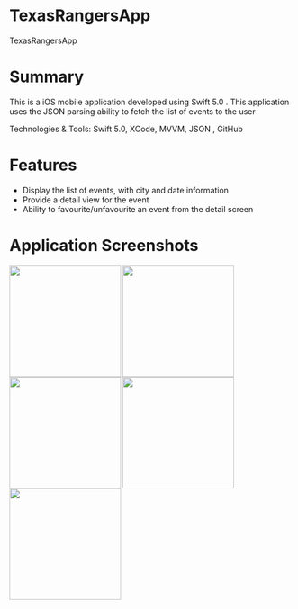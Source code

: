 # TexasRangersApp
TexasRangersApp

# Summary
This is a iOS mobile application developed using Swift 5.0 .  This application uses the JSON parsing ability to fetch the list of events to the user

Technologies & Tools: Swift 5.0, XCode, MVVM, JSON , GitHub

# Features 

<ul>
<li>Display the list of events, with city and date information</li>
<li>Provide a detail view for the event</li>
<li>Ability to favourite/unfavourite an event from the detail screen</li>
</ul>


# Application Screenshots

<img src ="https://user-images.githubusercontent.com/46408596/100569042-784f2980-3292-11eb-8783-5eaa37a47f2f.PNG" width="198" align="left">
<img src ="https://user-images.githubusercontent.com/46408596/100569031-71c0b200-3292-11eb-9058-d0e9073e429a.PNG" align="left" width="198">
<img src ="https://user-images.githubusercontent.com/46408596/100569488-d7616e00-3293-11eb-9943-0a3ee9adb7e3.jpg" align="left" width="198">
<img src ="https://user-images.githubusercontent.com/46408596/100569034-738a7580-3292-11eb-8004-21e4499bb4c9.PNG" width = "198" align="left">
<img src ="https://user-images.githubusercontent.com/46408596/100569039-76856600-3292-11eb-9fa8-bfeed584324e.PNG" width = "198" align="left">
